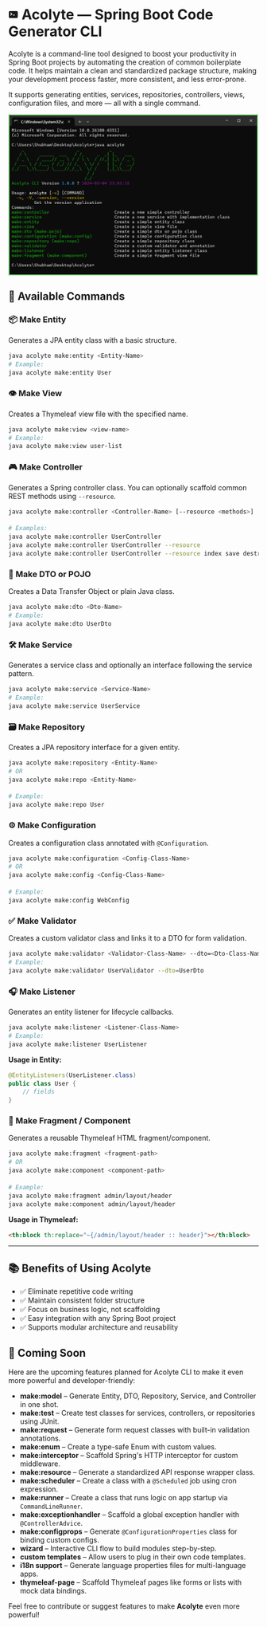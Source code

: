 # <svg xmlns="http://www.w3.org/2000/svg" width="20" height="20" viewBox="0 0 20 20"><path fill="currentColor" fill-rule="evenodd" d="M3.25 3A2.25 2.25 0 0 0 1 5.25v9.5A2.25 2.25 0 0 0 3.25 17h13.5A2.25 2.25 0 0 0 19 14.75v-9.5A2.25 2.25 0 0 0 16.75 3zm.943 8.752a.75.75 0 0 1 .055-1.06L6.128 9l-1.88-1.693a.75.75 0 1 1 1.004-1.114l2.5 2.25a.75.75 0 0 1 0 1.114l-2.5 2.25a.75.75 0 0 1-1.06-.055M9.75 10.25a.75.75 0 0 0 0 1.5h2.5a.75.75 0 0 0 0-1.5z" clip-rule="evenodd"/></svg> Acolyte — Spring Boot Code Generator CLI

Acolyte is a command-line tool designed to boost your productivity in Spring Boot projects by automating the creation of common boilerplate code. It helps maintain a clean and standardized package structure, making your development process faster, more consistent, and less error-prone.

It supports generating entities, services, repositories, controllers, views, configuration files, and more — all with a single command.

<div style="display: flex;flex-direction: column; grid-gap: 10px;">
   <div style="display: flex; grid-gap: 10px;">
        <img src="screenshots/oranbyte1.png" alt="screenshots" width="99%" style="border: 2px solid lightgreen"/>
    </div>
</div>

## 🚀 Available Commands

### 📦 Make Entity
Generates a JPA entity class with a basic structure.

```bash
java acolyte make:entity <Entity-Name>
# Example:
java acolyte make:entity User
```

### 👁️ Make View
Creates a Thymeleaf view file with the specified name.

```bash
java acolyte make:view <view-name>
# Example:
java acolyte make:view user-list
```

### 🎮 Make Controller
Generates a Spring controller class. You can optionally scaffold common REST methods using `--resource`.

```bash
java acolyte make:controller <Controller-Name> [--resource <methods>]

# Examples:
java acolyte make:controller UserController
java acolyte make:controller UserController --resource
java acolyte make:controller UserController --resource index save destroy
```


### 📄 Make DTO or POJO
Creates a Data Transfer Object or plain Java class.

```bash
java acolyte make:dto <Dto-Name>
# Example:
java acolyte make:dto UserDto
```

### 🛠️ Make Service
Generates a service class and optionally an interface following the service pattern.

```bash
java acolyte make:service <Service-Name>
# Example:
java acolyte make:service UserService
```

### 🗃️ Make Repository
Creates a JPA repository interface for a given entity.

```bash
java acolyte make:repository <Entity-Name>
# OR
java acolyte make:repo <Entity-Name>

# Example:
java acolyte make:repo User
```

### ⚙️ Make Configuration
Creates a configuration class annotated with `@Configuration`.

```bash
java acolyte make:configuration <Config-Class-Name>
# OR
java acolyte make:config <Config-Class-Name>

# Example:
java acolyte make:config WebConfig
```


### ✅ Make Validator
Creates a custom validator class and links it to a DTO for form validation.

```bash
java acolyte make:validator <Validator-Class-Name> --dto=<Dto-Class-Name>
# Example:
java acolyte make:validator UserValidator --dto=UserDto
```


### 🎧 Make Listener
Generates an entity listener for lifecycle callbacks.

```bash
java acolyte make:listener <Listener-Class-Name>
# Example:
java acolyte make:listener UserListener
```

**Usage in Entity:**

```java
@EntityListeners(UserListener.class)
public class User {
    // fields
}
```

### 🧩 Make Fragment / Component
Generates a reusable Thymeleaf HTML fragment/component.

```bash
java acolyte make:fragment <fragment-path>
# OR
java acolyte make:component <component-path>

# Example:
java acolyte make:fragment admin/layout/header
java acolyte make:component admin/layout/header
```

**Usage in Thymeleaf:**

```html
<th:block th:replace="~{/admin/layout/header :: header}"></th:block>
```

---

## 📚 Benefits of Using Acolyte

- ✅ Eliminate repetitive code writing
- ✅ Maintain consistent folder structure
- ✅ Focus on business logic, not scaffolding
- ✅ Easy integration with any Spring Boot project
- ✅ Supports modular architecture and reusability


## 🧪 Coming Soon

Here are the upcoming features planned for Acolyte CLI to make it even more powerful and developer-friendly:

- **make:model** – Generate Entity, DTO, Repository, Service, and Controller in one shot.
- **make:test** – Create test classes for services, controllers, or repositories using JUnit.
- **make:request** – Generate form request classes with built-in validation annotations.
- **make:enum** – Create a type-safe Enum with custom values.
- **make:interceptor** – Scaffold Spring's HTTP interceptor for custom middleware.
- **make:resource** – Generate a standardized API response wrapper class.
- **make:scheduler** – Create a class with a `@Scheduled` job using cron expression.
- **make:runner** – Create a class that runs logic on app startup via `CommandLineRunner`.
- **make:exceptionhandler** – Scaffold a global exception handler with `@ControllerAdvice`.
- **make:configprops** – Generate `@ConfigurationProperties` class for binding custom configs.
- **wizard** – Interactive CLI flow to build modules step-by-step.
- **custom templates** – Allow users to plug in their own code templates.
- **i18n support** – Generate language properties files for multi-language apps.
- **thymeleaf-page** – Scaffold Thymeleaf pages like forms or lists with mock data bindings.



Feel free to contribute or suggest features to make **Acolyte** even more powerful!
